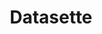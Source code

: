 ---
codehost: https://github.com/https://github.com/simonw/datasette
logohandle: datasetteio
sort: datasette
title: Datasette
website: https://datasette.io/
---